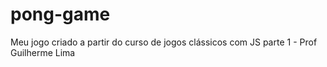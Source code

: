 # pong-game
Meu jogo criado a partir do curso de jogos clássicos com JS parte 1 - Prof Guilherme Lima
